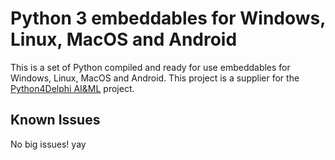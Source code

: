 Python 3 embeddables for Windows, Linux, MacOS and Android
================

This is a set of Python compiled and ready for use embeddables for Windows, Linux, MacOS and Android.
This project is a supplier for the [Python4Delphi AI&ML](https://github.com/lmbelo/P4D_AI_ML) project.

Known Issues
------------

No big issues! yay
